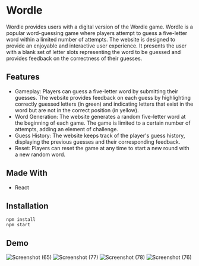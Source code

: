 # Wordle
Wordle provides users with a digital version of the Wordle game. Wordle is a popular word-guessing game where players attempt to guess a five-letter word within a limited number of attempts. The website is designed to provide an enjoyable and interactive user experience. It presents the user with a blank set of letter slots representing the word to be guessed and provides feedback on the correctness of their guesses.

## Features
- Gameplay: Players can guess a five-letter word by submitting their guesses. The website provides feedback on each guess by highlighting correctly guessed letters (in green) and indicating letters that exist in the word but are not in the correct position (in yellow).
- Word Generation: The website generates a random five-letter word at the beginning of each game. The game is limited to a certain number of attempts, adding an element of challenge.
- Guess History: The website keeps track of the player's guess history, displaying the previous guesses and their corresponding feedback.
- Reset: Players can reset the game at any time to start a new round with a new random word.

## Made With
- React

## Installation
```
npm install
npm start
```

## Demo
![Screenshot (65)](https://github.com/shivamchaudhary-r/wordle-react/assets/79602168/dcb1bc8f-85ec-47f2-8434-b5ca758a76e6)
![Screenshot (77)](https://github.com/shivamchaudhary-r/wordle-react/assets/79602168/087faba2-f821-46f9-a89e-0e23dd19dbdd)
![Screenshot (78)](https://github.com/shivamchaudhary-r/wordle-react/assets/79602168/be447f48-e42e-41b2-976b-c750c61efa72)
![Screenshot (76)](https://github.com/shivamchaudhary-r/wordle-react/assets/79602168/abaec8eb-f08d-4a46-a6f9-fba71f3b592c)
